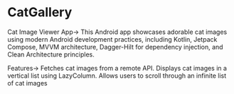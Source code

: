 # CatGallery

Cat Image Viewer App->
This Android app showcases adorable cat images using modern Android development practices, including Kotlin, Jetpack Compose, MVVM architecture, Dagger-Hilt for dependency injection, and Clean Architecture principles.

Features->
Fetches cat images from a remote API.
Displays cat images in a vertical list using LazyColumn.
Allows users to scroll through an infinite list of cat images
